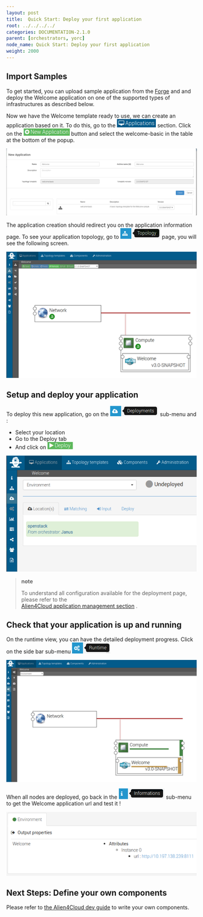 ```yaml
---
layout: post
title:  Quick Start: Deploy your first application
root: ../../../../
categories: DOCUMENTATION-2.1.0
parent: [orchestrators, yorc]
node_name: Quick Start: Deploy your first application
weight: 2000
---
```


## Import Samples

To get started, you can upload sample application from the [Forge](https://github.com/ystia/forge/tree/v2.0.0/org/ystia) and and deploy the Welcome application on one of the supported types of infrastructures as described below.

Now we have the Welcome template ready to use, we can create an application based on it. To do this, go to the ![applications](../../../../images/2.1.0/yorc/application-btn.png) section. Click on the ![new application](../../../../images/2.1.0/yorc/new-application-btn.png) button and select the welcome-basic in the table at the bottom of the popup.

![Create Application](../../../../images/2.1.0/yorc/new-welcome-app.png)

The application creation should redirect you on the application information page. To see your application topology, go to ![application topology](../../../../images/2.1.0/yorc/app-topo-btn.png) page, you will see the following screen.

![Welcome Application topology](../../../../images/2.1.0/yorc/welcome-app-topo.png)

## Setup and deploy your application

To deploy this new application, go on the ![application deployment](../../../../images/2.1.0/yorc/application-deployment-btn.png) sub-menu and :

- Select your location
- Go to the Deploy tab
- And click on ![deploy button](../../../../images/2.1.0/yorc/app-deploy-btn.png)

![Select a location](../../../../images/2.1.0/yorc/app-location.png)

> **note**
>
> To understand all configuration available for the deployment page, please refer to the  
> [Alien4Cloud application management section](http://alien4cloud.github.io/#/documentation/2.0.0/user_guide/application_management.html) .
>

## Check that your application is up and running


On the runtime view, you can have the detailed deployment progress. Click on the side bar sub-menu ![runtime button](../../../../images/2.1.0/yorc/app-runtime-btn.png)

![Application runtime view](../../../../images/2.1.0/yorc/app-runtime-dep.png)

When all nodes are deployed, go back in the ![information](../../../../images/2.1.0/yorc/app-info-btn.png) sub-menu to get the Welcome application url and test it !

![Application information view](../../../../images/2.1.0/yorc/app-info-outprop.png)

## Next Steps: Define your own components

Please refer to [the Alien4Cloud dev guide](http://alien4cloud.github.io/community/index.html#/documentation/2.0.0/devops_guide/dev_ops_guide.html) to write your own components.
